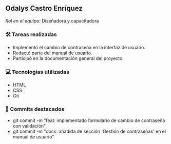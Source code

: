 ## Odalys Castro Enríquez

*Rol en el equipo:* Diseñadora y capacitadora

### 🛠️ Tareas realizadas
- Implementó el cambio de contraseña en la interfaz de usuario.
- Redactó parte del manual de usuario.
- Participó en la documentación general del proyecto.

### 💻 Tecnologías utilizadas
- HTML  
- CSS   
- Git

### 📌 Commits destacados
- git commit -m "feat: implementado formulario de cambio de contraseña con validación"
- git commit -m "docs: añadida de sección 'Gestión de contraseñas' en el manual de usuario"
